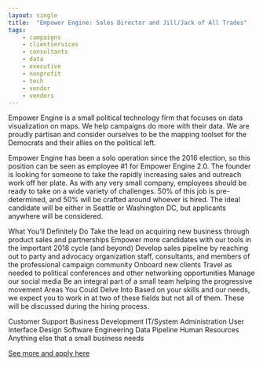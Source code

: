 ```yaml
---
layout: single
title:  "Empower Engine: Sales Director and Jill/Jack of All Trades"
tags: 
    - campaigns
    - clientservices
    - consultants
    - data
    - executive
    - nonprofit
    - tech
    - vendor
    - vendors
---
```

Empower Engine is a small political technology firm that focuses on data visualization on maps. We help campaigns do more with their data. We are proudly partisan and consider ourselves to be the mapping toolset for the Democrats and their allies on the political left.

Empower Engine has been a solo operation since the 2016 election, so this position can be seen as employee #1 for Empower Engine 2.0. The founder is looking for someone to take the rapidly increasing sales and outreach work off her plate. As with any very small company, employees should be ready to take on a wide variety of challenges. 50% of this job is pre-determined, and 50% will be crafted around whoever is hired. The ideal candidate will be either in Seattle or Washington DC, but applicants anywhere will be considered.

What You’ll Definitely Do
Take the lead on acquiring new business through product sales and partnerships
Empower more candidates with our tools in the important 2018 cycle (and beyond)
Develop sales pipeline by reaching out to party and advocacy organization staff, consultants, and members of the professional campaign community
Onboard new clients
Travel as needed to political conferences and other networking opportunities
Manage our social media
Be an integral part of a small team helping the progressive movement
Areas You Could Delve Into
Based on your skills and our needs, we expect you to work in at two of these fields but not all of them. These will be discussed during the hiring process.

Customer Support
Business Development
IT/System Administration
User Interface Design
Software Engineering
Data Pipeline
Human Resources
Anything else that a small business needs

[See more and apply here](http://www.empowerengine.com/jobs/)
